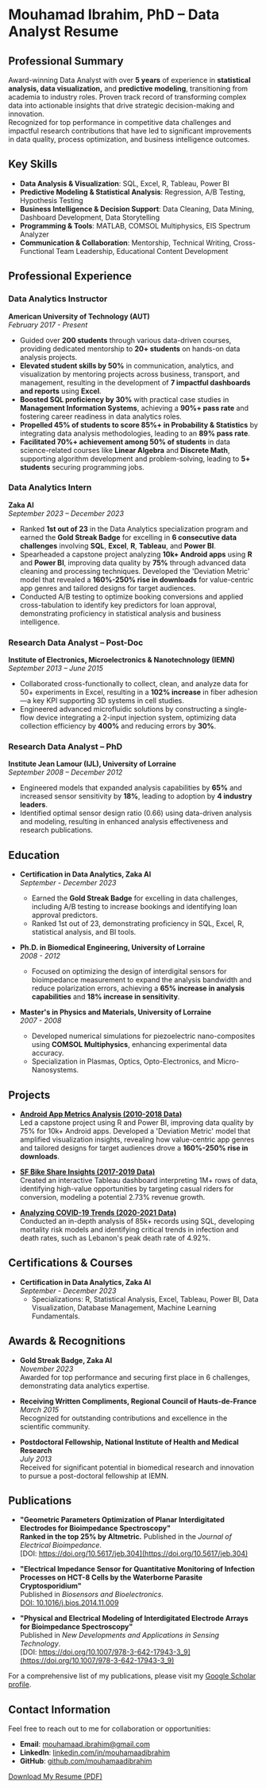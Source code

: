 # Mouhamad Ibrahim, PhD – Data Analyst Resume

## Professional Summary

Award-winning Data Analyst with over **5 years** of experience in **statistical analysis, data visualization,** and **predictive modeling**, transitioning from academia to industry roles. Proven track record of transforming complex data into actionable insights that drive strategic decision-making and innovation.  
Recognized for top performance in competitive data challenges and impactful research contributions that have led to significant improvements in data quality, process optimization, and business intelligence outcomes.

## Key Skills

- **Data Analysis & Visualization**: SQL, Excel, R, Tableau, Power BI
- **Predictive Modeling & Statistical Analysis**: Regression, A/B Testing, Hypothesis Testing
- **Business Intelligence & Decision Support**: Data Cleaning, Data Mining, Dashboard Development, Data Storytelling
- **Programming & Tools**: MATLAB, COMSOL Multiphysics, EIS Spectrum Analyzer
- **Communication & Collaboration**: Mentorship, Technical Writing, Cross-Functional Team Leadership, Educational Content Development

## Professional Experience

### Data Analytics Instructor  
**American University of Technology (AUT)**  
*February 2017 - Present*  
- Guided over **200 students** through various data-driven courses, providing dedicated mentorship to **20+ students** on hands-on data analysis projects.
- **Elevated student skills by 50%** in communication, analytics, and visualization by mentoring projects across business, transport, and management, resulting in the development of **7 impactful dashboards and reports** using **Excel**.
- **Boosted SQL proficiency by 30%** with practical case studies in **Management Information Systems**, achieving a **90%+ pass rate** and fostering career readiness in data analytics roles.
- **Propelled 45% of students to score 85%+ in Probability & Statistics** by integrating data analysis methodologies, leading to an **89% pass rate**.
- **Facilitated 70%+ achievement among 50% of students** in data science-related courses like **Linear Algebra** and **Discrete Math**, supporting algorithm development and problem-solving, leading to **5+ students** securing programming jobs.

### Data Analytics Intern  
**Zaka AI**  
*September 2023 – December 2023*  
- Ranked **1st out of 23** in the Data Analytics specialization program and earned the **Gold Streak Badge** for excelling in **6 consecutive data challenges** involving **SQL**, **Excel**, **R**, **Tableau**, and **Power BI**.
- Spearheaded a capstone project analyzing **10k+ Android apps** using **R** and **Power BI**, improving data quality by **75%** through advanced data cleaning and processing techniques. Developed the 'Deviation Metric' model that revealed a **160%-250% rise in downloads** for value-centric app genres and tailored designs for target audiences.
- Conducted A/B testing to optimize booking conversions and applied cross-tabulation to identify key predictors for loan approval, demonstrating proficiency in statistical analysis and business intelligence.

### Research Data Analyst – Post-Doc  
**Institute of Electronics, Microelectronics & Nanotechnology (IEMN)**  
*September 2013 – June 2015*  
- Collaborated cross-functionally to collect, clean, and analyze data for 50+ experiments in Excel, resulting in a **102% increase** in fiber adhesion—a key KPI supporting 3D systems in cell studies.
- Engineered advanced microfluidic solutions by constructing a single-flow device integrating a 2-input injection system, optimizing data collection efficiency by **400%** and reducing errors by **30%**.

### Research Data Analyst – PhD  
**Institute Jean Lamour (IJL), University of Lorraine**  
*September 2008 – December 2012*  
- Engineered models that expanded analysis capabilities by **65%** and increased sensor sensitivity by **18%**, leading to adoption by **4 industry leaders**.
- Identified optimal sensor design ratio (0.66) using data-driven analysis and modeling, resulting in enhanced analysis effectiveness and research publications.

## Education

- **Certification in Data Analytics, Zaka AI**  
  *September - December 2023*  
  - Earned the **Gold Streak Badge** for excelling in data challenges, including A/B testing to increase bookings and identifying loan approval predictors.
  - Ranked 1st out of 23, demonstrating proficiency in SQL, Excel, R, statistical analysis, and BI tools.

- **Ph.D. in Biomedical Engineering, University of Lorraine**  
  *2008 - 2012*  
  - Focused on optimizing the design of interdigital sensors for bioimpedance measurement to expand the analysis bandwidth and reduce polarization errors, achieving a **65% increase in analysis capabilities** and **18% increase in sensitivity**.

- **Master's in Physics and Materials, University of Lorraine**  
  *2007 - 2008*  
  - Developed numerical simulations for piezoelectric nano-composites using **COMSOL Multiphysics**, enhancing experimental data accuracy.
  - Specialization in Plasmas, Optics, Opto-Electronics, and Micro-Nanosystems.

## Projects

- **[Android App Metrics Analysis (2010-2018 Data)](/projects#project-1-android-app-metrics-analysis-2010-2018-data)**  
  Led a capstone project using R and Power BI, improving data quality by 75% for 10k+ Android apps. Developed a 'Deviation Metric' model that amplified visualization insights, revealing how value-centric app genres and tailored designs for target audiences drove a **160%-250% rise in downloads**.

- **[SF Bike Share Insights (2017-2019 Data)](/projects#project-2-sf-bike-share-insights-2017-2019-data)**  
  Created an interactive Tableau dashboard interpreting 1M+ rows of data, identifying high-value opportunities by targeting casual riders for conversion, modeling a potential 2.73% revenue growth.

- **[Analyzing COVID-19 Trends (2020-2021 Data)](/projects#project-3-analyzing-covid-19-trends-2020-2021-data)**  
  Conducted an in-depth analysis of 85k+ records using SQL, developing mortality risk models and identifying critical trends in infection and death rates, such as Lebanon's peak death rate of 4.92%.

## Certifications & Courses

- **Certification in Data Analytics, Zaka AI**  
  *September - December 2023*  
  - Specializations: R, Statistical Analysis, Excel, Tableau, Power BI, Data Visualization, Database Management, Machine Learning Fundamentals.

## Awards & Recognitions

- **Gold Streak Badge, Zaka AI**  
  *November 2023*  
  Awarded for top performance and securing first place in 6 challenges, demonstrating data analytics expertise.

- **Receiving Written Compliments, Regional Council of Hauts-de-France**  
  *March 2015*  
  Recognized for outstanding contributions and excellence in the scientific community.

- **Postdoctoral Fellowship, National Institute of Health and Medical Research**  
  *July 2013*  
  Received for significant potential in biomedical research and innovation to pursue a post-doctoral fellowship at IEMN.

## Publications

- **"Geometric Parameters Optimization of Planar Interdigitated Electrodes for Bioimpedance Spectroscopy"**  
  **Ranked in the top 25% by Altmetric.** Published in the *Journal of Electrical Bioimpedance*.  
  [DOI: https://doi.org/10.5617/jeb.304](https://doi.org/10.5617/jeb.304)

- **"Electrical Impedance Sensor for Quantitative Monitoring of Infection Processes on HCT-8 Cells by the Waterborne Parasite Cryptosporidium"**  
  Published in *Biosensors and Bioelectronics*.  
  [DOI: 10.1016/j.bios.2014.11.009](https://doi.org/10.1016/j.bios.2014.11.009)

- **"Physical and Electrical Modeling of Interdigitated Electrode Arrays for Bioimpedance Spectroscopy"**  
  Published in *New Developments and Applications in Sensing Technology*.  
  [DOI: https://doi.org/10.1007/978-3-642-17943-3_9](https://doi.org/10.1007/978-3-642-17943-3_9)

For a comprehensive list of my publications, please visit my [Google Scholar profile](https://scholar.google.com/citations?user=b7XuxZIAAAAJ&hl=en).

## Contact Information

Feel free to reach out to me for collaboration or opportunities:  
- **Email**: [mouhamaad.ibrahim@gmail.com](mailto:mouhamaad.ibrahim@gmail.com)  
- **LinkedIn**: [linkedin.com/in/mouhamaadibrahim](https://www.linkedin.com/in/mouhamaadibrahim)  
- **GitHub**: [github.com/mouhamaadibrahim](https://github.com/mouhamaadibrahim)  

[Download My Resume (PDF)](https://mouhamaadibrahim.github.io/Upload%20files/Mouhamad_Ibrahim_Data_Analyst_Resume.pdf)
